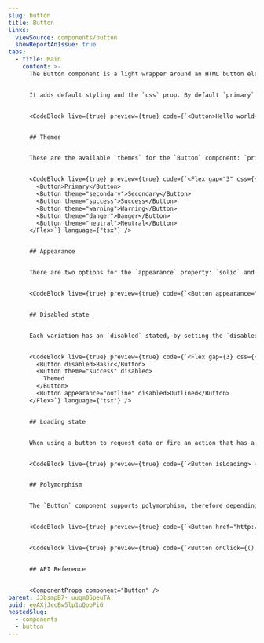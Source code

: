 ```yaml
---
slug: button
title: Button
links:
  viewSource: components/button
  showReportAnIssue: true
tabs:
  - title: Main
    content: >-
      The Button component is a light wrapper around an HTML button element


      It adds default styling and the `css` prop. By default `primary` theme is displayed with a `solid` appearance.


      <CodeBlock live={true} preview={true} code={`<Button>Hello world</Button>`} language={"tsx"} />


      ## Themes


      These are the available `themes` for the `Button` component: `primary` (default), `secondary`, `success`, `warning`, `danger`, and `neutral`.


      <CodeBlock live={true} preview={true} code={`<Flex gap="3" css={{ bg: '$grey100', p: '$4' }}>
        <Button>Primary</Button>
        <Button theme="secondary">Secondary</Button>
        <Button theme="success">Success</Button>
        <Button theme="warning">Warning</Button>
        <Button theme="danger">Danger</Button>
        <Button theme="neutral">Neutral</Button>
      </Flex>`} language={"tsx"} />


      ## Appearance


      There are two options for the `appearance` property: `solid` and `outline`. There are the available `outline` variations for the `primary`, `secondary` and `neutral` themes.


      <CodeBlock live={true} preview={true} code={`<Button appearance="outline">Primary</Button>`} language={"tsx"} />


      ## Disabled state


      Each variation has an `disabled` stated, by setting the `disabled` property.


      <CodeBlock live={true} preview={true} code={`<Flex gap={3} css={{ bg: '$grey100', p: '$4' }}>
        <Button disabled>Basic</Button>
        <Button theme="success" disabled>
          Themed
        </Button>
        <Button appearance="outline" disabled>Outlined</Button>
      </Flex>`} language={"tsx"} />


      ## Loading state


      When using a button to request data or fire an action that has a potential delay, including a loading state to the button can be a useful indicator that stuff is happening. The `isLoading` prop must be a boolean value to activate the loading state.


      <CodeBlock live={true} preview={true} code={`<Button isLoading> Hello world</Button>`} language={"tsx"} />


      ## Polymorphism


      The `Button` component supports polymorphism, therefore depending on whether it receives an `onClick`/`href` as a prop, it will produce a `button` or `link` respectively


      <CodeBlock live={true} preview={true} code={`<Button href="http://example.com/">I'm a link</Button>`} language={"tsx"} />


      <CodeBlock live={true} preview={true} code={`<Button onClick={() => alert('clicked')}>I'm a button</Button>`} language={"tsx"} />


      ## API Reference


      <ComponentProps component="Button" />
parent: J3bsmpB7-_uuqm05peuTA
uuid: eeAXjJecBw5lp1uQooPiG
nestedSlug:
  - components
  - button
---
```

